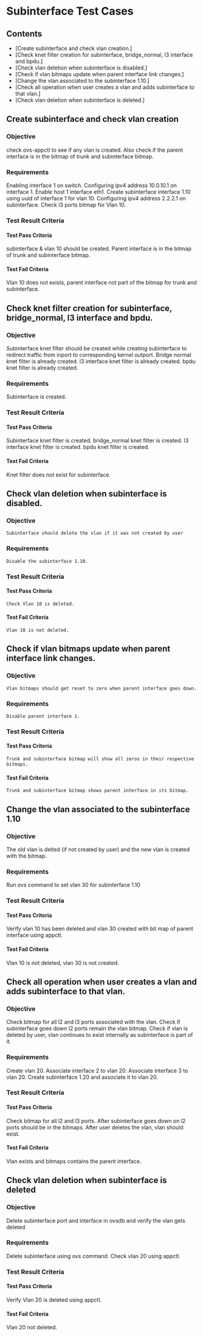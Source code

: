 
# Subinterface Test Cases

## Contents

- [Create subinterface and check vlan creation.]
- [Check knet filter creation for subinterface, bridge_normal, l3 interface and bpdu.]
- [Check vlan deletion when subinterface is disabled.]
- [Check if vlan bitmaps update when parent interface link changes.]
- [Change the vlan associated to the subinterface 1.10.]
- [Check all operation when user creates a vlan and adds subinterface to that vlan.]
- [Check vlan deletion when subinterface is deleted.]


## Create subinterface and check vlan creation
### Objective
   check ovs-appctl to see if any vlan is created. Also check if the parent interface is in the bitmap of trunk and subinterface bitmap.
### Requirements
   Enabling interface 1 on switch.
   Configuring ipv4 address 10.0.10.1 on interface 1.
   Enable host 1 interface eth1.
   Create subinterface interface 1.10 using uuid of interface 1 for vlan 10.
   Configuring ipv4 address 2.2.2.1 on subinterface.
   Check l3 ports bitmap for Vlan 10.
### Test Result Criteria
#### Test Pass Criteria
   subinterface & vlan 10 should be created.
   Parent interface is in the bitmap of trunk and subinterface bitmap.
#### Test Fail Criteria
   Vlan 10 does not exists, parent interface not part of the bitmap for trunk and subinterface.

## Check knet filter creation for subinterface, bridge_normal, l3 interface and bpdu.
### Objective
   Subinterface knet filter should be created while creating subinterface to redirect traffic from inport to corresponding kernel outport.
   Bridge normal knet filter is already created.
   l3 interface knet filter is already created.
   bpdu knet filter is already created.
### Requirements
   Subinterface is created.
### Test Result Criteria
#### Test Pass Criteria
   Subinterface knet filter is created.
   bridge_normal knet filter is created.
   l3 interface knet filter is created.
   bpdu knet filter is created.
#### Test Fail Criteria
   Knet filter does not exist for subinterface.

## Check vlan deletion when subinterface is disabled.
### Objective
    Subinterface should delete the vlan if it was not created by user
### Requirements
    Disable the subinterface 1.10.
### Test Result Criteria
#### Test Pass Criteria
    Check Vlan 10 is deleted.
#### Test Fail Criteria
    Vlan 10 is not deleted.

## Check if vlan bitmaps update when parent interface link changes.
### Objective
    Vlan bitmaps should get reset to zero when parent interface goes down.
### Requirements
    Disable parent interface 1.
### Test Result Criteria
#### Test Pass Criteria
    Trunk and subinterface bitmap will show all zeros in their respective bitmaps.
#### Test Fail Criteria
    Trunk and subinterface bitmap shows parent interface in its bitmap.

## Change the vlan associated to the subinterface 1.10
### Objective
   The old vlan is delted (if not created by user) and the new vlan is created with the bitmap.
### Requirements
   Run ovs command to set vlan 30 for subinterface 1.10
### Test Result Criteria
#### Test Pass Criteria
   Verify vlan 10 has been deleted and vlan 30 created with bit map of parent interface using appctl.
#### Test Fail Criteria
   Vlan 10 is not deleted, vlan 30 is not created.

## Check all operation when user creates a vlan and adds subinterface to that vlan.
### Objective
   Check bitmap for all l2 and l3 ports associated with the vlan.
   Check if subinterface goes down l2 ports remain the vlan bitmap.
   Check if vlan is deleted by user, vlan continues to exist internally as subinterface is part of it.
### Requirements
   Create vlan 20.
   Associate interface 2 to vlan 20.
   Associate interface 3 to vlan 20.
   Create subinterface 1.20 and associate it to vlan 20.
### Test Result Criteria
#### Test Pass Criteria
   Check bitmap for all l2 and l3 ports.
   After subinterface goes down on l2 ports should be in the bitmaps.
   After user deletes the vlan, vlan should exist.
#### Test Fail Criteria
   Vlan exists and bitmaps contains the parent interface.

## Check vlan deletion when subinterface is deleted
### Objective
   Delete subinterface port and interface in ovsdb and verify the vlan gets deleted
### Requirements
   Delete subinterface using ovs command.
   Check vlan 20 using appctl.
### Test Result Criteria
#### Test Pass Criteria
   Verify Vlan 20 is deleted using appctl.
#### Test Fail Criteria
   Vlan 20 not deleted.


